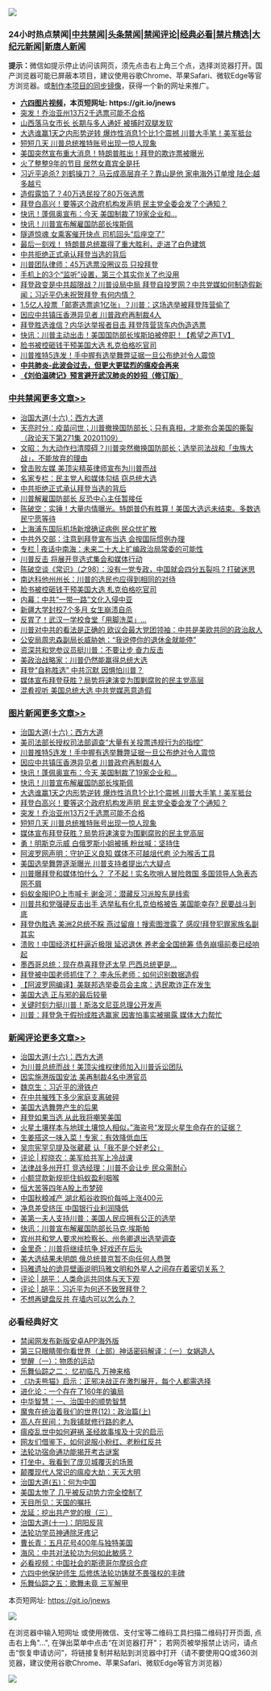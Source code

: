 ![](https://raw.githubusercontent.com/fqnews/bnews/master/64photo/fqnews-qr.jpg)

<div id="tt">
<h3>24小时热点禁闻|<a href="#%E4%B8%AD%E5%85%B1%E7%A6%81%E9%97%BB%E6%9B%B4%E5%A4%9A%E6%96%87%E7%AB%A0">中共禁闻</a>|<a href="#%E5%9B%BE%E7%89%87%E6%96%B0%E9%97%BB%E6%9B%B4%E5%A4%9A%E6%96%87%E7%AB%A0">头条禁闻</a>|<a href="#%E6%96%B0%E9%97%BB%E8%AF%84%E8%AE%BA%E6%9B%B4%E5%A4%9A%E6%96%87%E7%AB%A0">禁闻评论|<a href="#%E5%BF%85%E7%9C%8B%E7%BB%8F%E5%85%B8%E5%A5%BD%E6%96%87">经典必看|<a href="/video.md#%E7%A6%81%E7%89%87%E7%B2%BE%E9%80%89">禁片精选</a>|<a href="https://github.com/fqnews/djy/blob/master/gb/nf1351518.md#1">大纪元新闻</a>|<a href="https://github.com/fqnews/ntdtv/blob/master/gb/prog204.md#1">新唐人新闻</a></h3>
<div><b>提示：</b>微信如提示停止访问该网页，须先点击右上角三个点，选择浏览器打开。国产浏览器可能已屏蔽本项目，建议使用谷歌Chrome、苹果Safari、微软Edge等官方浏览器。或<a href="https://github.com/fqnews/bnews/blob/master/%E5%88%B6%E4%BD%9Cgit%E7%A6%81%E9%97%BB%E9%95%9C%E5%83%8F.md">制作本项目的同步镜像</a>，获得一个新的网址来推广。</div>
<ul>
<li><b><a href="http://d1.bdrive.tk/64.mp4" target="_blank">六四图片视频</a>，本页短网址: https://git.io/jnews</b></li>
<li><a href="/topimagenews/20201109/1428231.md">突发！乔治亚州13万2千选票可能不合格</a></li>
<li><a href="/cnnews/20201109/1428219.md">山西落马女市长 长期与多人通奸 被捕时双腿发软</a></li>
<li><a href="/topimagenews/20201110/1428464.md">大选谁赢1天之内形势逆转 爆炸性消息1个比1个震撼 川普大手笔！美军抵台</a></li>
<li><a href="/topimagenews/20201109/1428204.md">短短几天 川普总统推特账号出现一惊人现象</a></li>
<li><a href="/taiwannews/20201110/1428488.md">美国突然宣布重大消息！特朗普胜出！拜登的欺诈票被曝光</a></li>
<li><a href="/yule/20201109/1428300.md">火了整整9年的节目 居然女嘉宾全是托</a></li>
<li><a href="/finance/20201109/1428317.md">习近平追杀? 刘鹤操刀？ 马云成高层弃子？靠山是他 家电海外订单增 陆企:越多越亏</a></li>
<li><a href="/cnnews/20201109/1428232.md">造假露馅了？40万选民投了80万张选票</a></li>
<li><a href="/topimagenews/20201109/1428402.md">拜登白高兴！要等这个政府机构发声明 民主党全委会发了个通知？</a></li>
<li><a href="/topimagenews/20201110/1428491.md">快讯！蓬佩奥宣布：今天 美国制裁了19家企业和…</a></li>
<li><a href="/topimagenews/20201110/1428480.md">快讯！川普宣布解雇国防部长埃斯佩</a></li>
<li><a href="/cnnews/20201109/1428267.md">隧道惊魂 女乘客催开快点 司机回头“后座空了”</a></li>
<li><a href="/taiwannews/20201110/1428499.md">最后一刻戏！ 特朗普总统赢得了重大胜利，走进了白色建筑</a></li>
<li><a href="/cbnews/20201110/1428565.md">中共拒绝正式承认拜登当选的背后</a></li>
<li><a href="/bannedvideo/20201109/1428240.md">川普团队律师：45万选票没圈议员 只投拜登</a></li>
<li><a href="/comments/20201109/1428235.md">手机上的3个“监听”设置，第三个其实你关了也没用</a></li>
<li><a href="/bannedvideo/20201109/1428349.md">拜登政变是中共超限战？川普设局中局 拜登自投罗网？中共党媒如何制造假新闻；习近平仍未祝贺拜登 有何内情？</a></li>
<li><a href="/cnnews/20201110/1428481.md">1.5亿人投票「邮寄选票逾1亿张」？川普：这场选举被拜登阵营偷了</a></li>
<li><a href="/topimagenews/20201110/1428520.md">因应中共镇压香港异见者 川普政府再制裁4人</a></li>
<li><a href="/cnnews/20201109/1428273.md">拜登胜选谁信？内华达举报者目击 拜登阵营货车内伪造选票</a></li>
<li><a href="/bannedvideo/20201110/1428484.md">快讯：川普主动出击！美国国防部长埃斯珀被停职！【希望之声TV】</a></li>
<li><a href="/cbnews/20201110/1428435.md">脸书被控砸钱干预美国大选 札克伯格吃官司</a></li>
<li><a href="/topimagenews/20201110/1428626.md">川普推特5连发！手中握有选举舞弊证据一旦公布绝对令人震惊</a></li>
<li><b><a href="/comments/20200211/1275071.md" target="_blank">中共肺炎-此波会过去，但更大更猛烈的瘟疫会再来</a></b></li>
<li><b><a href="/comments/20200207/1272816.md" target="_blank">《刘伯温碑记》预言避开武汉肺炎的妙招（修订版）</a></b></li>
</ul>
</div>

<div class="catlist">
<h3><a href="/cbnews/" target="_blank">中共禁闻</a><span><a href="/cbnews/" target="_blank" rel="nofollow">更多文章>></a></span></h3>
<ul>
<li><a href="/comments/20201110/1428663.md" target="_blank">治国大道(十六)：西方大道</a></li>
<li><a href="/cbnews/20201110/1428645.md" target="_blank">天亮时分：疫苗问世；川普撤换国防部长；只有真相，才能弥合美国的撕裂（政论天下第271集 20201109）</a></li>
<li><a href="/cbnews/20201110/1428624.md" target="_blank">文昭：为大动作扫清障碍？川普突然撤换国防部长；选举司法战和「虫族大战」，不能放弃的理由</a></li>
<li><a href="/cbnews/20201110/1428366.md" target="_blank">曾击败左媒 美顶尖精英律师宣布为川普而战</a></li>
<li><a href="/cbnews/20201110/1428564.md" target="_blank">名家专栏：民主党人和媒体勾结 窃总统大选</a></li>
<li><a href="/cbnews/20201110/1428565.md" target="_blank">中共拒绝正式承认拜登当选的背后</a></li>
<li><a href="/cbnews/20201110/1428577.md" target="_blank">川普解雇国防部长 反恐中心主任暂接任</a></li>
<li><a href="/cbnews/20201110/1428561.md" target="_blank">陈破空：实锤！大量内情曝光。特朗普仍有胜算！美国大选远未结束。多数选民宁愿等待</a></li>
<li><a href="/cbnews/20201110/1428546.md" target="_blank">上海浦东国际机场新增确证病例 民众忧扩散</a></li>
<li><a href="/cbnews/20201110/1428500.md" target="_blank">中共外交部：注意到拜登宣布当选 会按国际惯例办理</a></li>
<li><a href="/cbnews/20201110/1428493.md" target="_blank">专栏 | 夜话中南海：未来二十大上扩编政治局常委的可能性</a></li>
<li><a href="/cbnews/20201110/1428483.md" target="_blank">川普反击 将展开竞选式集会和媒体行动</a></li>
<li><a href="/cbnews/20201110/1428462.md" target="_blank">陈破空谈《常识》（之98）：没有一党专政，中国就会四分五裂吗？打破迷思</a></li>
<li><a href="/cbnews/20201110/1428443.md" target="_blank">南达科他州州长：川普的选民也应得到相同的对待</a></li>
<li><a href="/cbnews/20201110/1428435.md" target="_blank">脸书被控砸钱干预美国大选 札克伯格吃官司</a></li>
<li><a href="/cbnews/20201109/1428316.md" target="_blank">内幕：中共“一带一路”文化入侵中亚</a></li>
<li><a href="/cbnews/20201109/1428315.md" target="_blank">新疆大学封校7个多月 女生崩溃自杀</a></li>
<li><a href="/cbnews/20201109/1428314.md" target="_blank">反胃了！武汉一学校食堂「用脚洗菜」…</a></li>
<li><a href="/cbnews/20201109/1428265.md" target="_blank">川普对中共的看法是正确的 欧议会最大党团领袖：中共是美欧共同的政治敌人</a></li>
<li><a href="/cbnews/20201109/1428192.md" target="_blank">公安局周忠森副局长威胁她：“我说停你的退休金就能停”</a></li>
<li><a href="/cbnews/20201109/1428080.md" target="_blank">资深共和党参议员挺川普：不要让步 奋力反击</a></li>
<li><a href="/cbnews/20201109/1428182.md" target="_blank">美政治战略家：川普仍然能赢得总统大选</a></li>
<li><a href="/cbnews/20201109/1428173.md" target="_blank">拜登“自称胜选” 中共沉默 因惧怕川普？</a></li>
<li><a href="/comments/20201109/1428146.md" target="_blank">媒体宣布拜登获胜？局势将速演变为围剿腐败的民主党高层</a></li>
<li><a href="/cbnews/20201109/1428128.md" target="_blank">混肴视听 美国总统大选 中共党媒恶意造假</a></li>

</ul>
</div>
<div class="catlist">
<h3><a href="/topimagenews/" target="_blank">图片新闻</a><span><a href="/topimagenews/" target="_blank" rel="nofollow">更多文章>></a></span></h3>
<ul>
<li><a href="/comments/20201110/1428663.md" target="_blank">治国大道(十六)：西方大道</a></li>
<li><a href="/topimagenews/20201110/1428627.md" target="_blank">美司法部长授权司法部调查“大量有关投票违规行为的指控”</a></li>
<li><a href="/topimagenews/20201110/1428626.md" target="_blank">川普推特5连发！手中握有选举舞弊证据一旦公布绝对令人震惊</a></li>
<li><a href="/topimagenews/20201110/1428520.md" target="_blank">因应中共镇压香港异见者 川普政府再制裁4人</a></li>
<li><a href="/topimagenews/20201110/1428491.md" target="_blank">快讯！蓬佩奥宣布：今天 美国制裁了19家企业和…</a></li>
<li><a href="/topimagenews/20201110/1428480.md" target="_blank">快讯！川普宣布解雇国防部长埃斯佩</a></li>
<li><a href="/topimagenews/20201110/1428464.md" target="_blank">大选谁赢1天之内形势逆转 爆炸性消息1个比1个震撼 川普大手笔！美军抵台</a></li>
<li><a href="/topimagenews/20201109/1428402.md" target="_blank">拜登白高兴！要等这个政府机构发声明 民主党全委会发了个通知？</a></li>
<li><a href="/topimagenews/20201109/1428231.md" target="_blank">突发！乔治亚州13万2千选票可能不合格</a></li>
<li><a href="/topimagenews/20201109/1428204.md" target="_blank">短短几天 川普总统推特账号出现一惊人现象</a></li>
<li><a href="/comments/20201109/1428146.md" target="_blank">媒体宣布拜登获胜？局势将速演变为围剿腐败的民主党高层</a></li>
<li><a href="/topimagenews/20201109/1428149.md" target="_blank">勇！明斯克示威 白俄罗斯小姐被捕 粉丝喊：坚持住</a></li>
<li><a href="/topimagenews/20201109/1428099.md" target="_blank">阿波罗网声明：守护正义良知 媒体不可越俎代庖 沦为喉舌工具</a></li>
<li><a href="/topimagenews/20201109/1428008.md" target="_blank">美国选举舞弊逐渐曝光 川普支持者提出六大疑点</a></li>
<li><a href="/topimagenews/20201109/1428002.md" target="_blank">川普曝拜登和媒体怕什么？ 了不起！实名吹哨人冒险救国 多国领导人急表态 网不屑</a></li>
<li><a href="/topimagenews/20201109/1428001.md" target="_blank">蚂蚁金服IPO上市喊卡 谢金河：潜藏反习派股东是线索</a></li>
<li><a href="/topimagenews/20201109/1427979.md" target="_blank">川普共和党强硬反击出手 选举私有化扎克伯格被告 美国能幸存? 民要战斗到底</a></li>
<li><a href="/topimagenews/20201108/1427900.md" target="_blank">拜登伪胜选 美洲2总统不睬 燕过留痕！搜索图泄露了 感叹!拜登犯罪家族名副其实</a></li>
<li><a href="/topimagenews/20201108/1427887.md" target="_blank">溃败！中国经济杠杆逼近极限 延迟退休 养老金全国统筹 债务崩塌前奏已经响起</a></li>
<li><a href="/topimagenews/20201108/1427825.md" target="_blank">墨西哥总统：现在恭喜拜登还太早 巴西总统更是&#8230;</a></li>
<li><a href="/topimagenews/20201108/1427798.md" target="_blank">拜登被中国老师抓住了？ 李永乐老师：如何识别数据造假</a></li>
<li><a href="/topimagenews/20201108/1427794.md" target="_blank">【阿波罗网编译】美联邦选举委员会主席：选民欺诈正在发生</a></li>
<li><a href="/topimagenews/20201108/1427716.md" target="_blank">美国大选 正与邪的最后较量</a></li>
<li><a href="/topimagenews/20201108/1427654.md" target="_blank">关键时刻力挺川普！斯洛文尼亚总理公开发声</a></li>
<li><a href="/topimagenews/20201108/1427570.md" target="_blank">川普：拜登急于假扮成胜选赢家 因害怕事实被揭露 媒体大力帮忙</a></li>

</ul>
</div>
<div class="catlist">
<h3><a href="/comments/" target="_blank">新闻评论</a><span><a href="/comments/" target="_blank" rel="nofollow">更多文章>></a></span></h3>
<ul>
<li><a href="/comments/20201110/1428663.md" target="_blank">治国大道(十六)：西方大道</a></li>
<li><a href="/comments/20201110/1428636.md" target="_blank">为川普总统而战！美顶尖维权律师加入川普诉讼团队</a></li>
<li><a href="/comments/20201110/1428635.md" target="_blank">因实施港版国安法 美再制裁4名中港官员</a></li>
<li><a href="/comments/20201110/1428599.md" target="_blank">魏京生：习近平的滑铁卢</a></li>
<li><a href="/comments/20201110/1428590.md" target="_blank">在中共摧残下多少家庭支离破碎</a></li>
<li><a href="/comments/20201110/1428563.md" target="_blank">美国大选舞弊产生的后果</a></li>
<li><a href="/comments/20201110/1428562.md" target="_blank">拜登如果当选 从此我将嘲笑美国</a></li>
<li><a href="/comments/20201110/1428560.md" target="_blank">火星土壤样本与地球土壤惊人相似，”海盗号“发现火星生命存在的证据？</a></li>
<li><a href="/comments/20201110/1428559.md" target="_blank">生姜搭这一味入菜！专家：有效降低血压</a></li>
<li><a href="/comments/20201110/1428558.md" target="_blank">吴宗宪罕见提及张葳葳 认「我不是个好老公」</a></li>
<li><a href="/comments/20201110/1428554.md" target="_blank">评论 | 程晓农：美军给共军上冷战课</a></li>
<li><a href="/comments/20201110/1428543.md" target="_blank">法律战多州开打 竞选经理：川普不会让步 民众需耐心</a></li>
<li><a href="/comments/20201110/1428542.md" target="_blank">小额贷款新规扼住蚂蚁盈利咽喉</a></li>
<li><a href="/comments/20201110/1428541.md" target="_blank">恒大苦等四年A股上市梦碎</a></li>
<li><a href="/comments/20201110/1428512.md" target="_blank">中国秋粮减产 湖北稻谷收购价每吨上涨400元</a></li>
<li><a href="/comments/20201110/1428511.md" target="_blank">净息差受挤压 中国银行业利润降低</a></li>
<li><a href="/comments/20201110/1428495.md" target="_blank">美第一夫人支持川普：美国人民应拥有公正的选举</a></li>
<li><a href="/comments/20201110/1428494.md" target="_blank">快讯：川普宣布解雇国防部长马克·埃斯帕</a></li>
<li><a href="/comments/20201110/1428477.md" target="_blank">宾州共和党人要求州检察长、州务卿退出选举调查</a></li>
<li><a href="/comments/20201110/1428476.md" target="_blank">金里奇：川普将继续抗争 好戏还在后头</a></li>
<li><a href="/comments/20201110/1428475.md" target="_blank">美大选结果未明朗 俄总统普京暂不向任何人恭贺</a></li>
<li><a href="/comments/20201110/1428474.md" target="_blank">玛雅遗址的诡异壁画说明玛雅文明和外星人之间存在着密切关系？</a></li>
<li><a href="/comments/20201110/1428470.md" target="_blank">评论 | 胡平：人类命运共同体与天下观</a></li>
<li><a href="/comments/20201110/1428469.md" target="_blank">评论 | 胡平：习近平为何还不致贺拜登？</a></li>
<li><a href="/comments/20201110/1428463.md" target="_blank">不想再键盘反共 在墙内可以怎么办？</a></li>

</ul>
</div>

<div class="catlist">
<h3>必看经典好文</h3>
<ul>
<li><a href="/comments/20200627/783266.md" target="_blank">禁闻网发布新版安卓APP海外版</a></li>
<li><a href="/comments/20200426/1319648.md" target="_blank">第三只眼睛带你看世界（上部）神话密码解译：（一）女娲造人</a></li>
<li><a href="/comments/20200810/1377609.md" target="_blank">觉醒（一）：物质的运动</a></li>
<li><a href="/tculture/20170711/790081.md" target="_blank">乐舞仙踪之二： 忆初临凡 万神来格</a></li>
<li><a href="/comments/20200308/1290182.md" target="_blank">《功夫熊猫》启示：正邪决战正在激烈展开，每个人都需选择</a></li>
<li><a href="/comments/20200907/1392278.md" target="_blank">进化论：一个存在了160年的骗局</a></li>
<li><a href="/comments/20200605/1340202.md" target="_blank">中华智慧：一、治国中的顺势智慧</a></li>
<li><a href="/topimagenews/20180601/951286.md" target="_blank">魔鬼在统治着我们的世界(12)：政治篇(上)</a></li>
<li><a href="/tculture/20121023/72121.md" target="_blank">高人在民间：为我铺就修行路的老人</a></li>
<li><a href="/comments/20200618/1346823.md" target="_blank">瘟疫乱世中如何避祸 圣经故事埃及十灾的启示</a></li>
<li><a href="/comments/20200712/1359630.md" target="_blank">网友们借鉴下，如何说服小粉红、老粉红反共</a></li>
<li><a href="/tculture/20121025/73079.md" target="_blank">法轮功宿命通功能揭开考古谜案</a></li>
<li><a href="/comments/20201015/1414242.md" target="_blank">打坐中，我看到了庞贝城覆灭的场景</a></li>
<li><a href="/comments/20200619/783185.md" target="_blank">颠覆现代人常识的瘟疫大劫：天灭大明</a></li>
<li><a href="/cbnews/20180311/913065.md" target="_blank">治国大道(五)：何为中国</a></li>
<li><a href="/comments/20200624/1349702.md" target="_blank">美国太惨了 几乎被反动势力完全控制了</a></li>
<li><a href="/tculture/20180919/1000196.md" target="_blank">天目所见：天国的嘱托</a></li>
<li><a href="/comments/20200929/1405201.md" target="_blank">龙延：挖出共产党的根（三）</a></li>
<li><a href="/cbnews/20180317/915893.md" target="_blank">治国大道(十一)：阴阳反背</a></li>
<li><a href="/health/20170626/780263.md" target="_blank">法轮功学员神通除牙疼记</a></li>
<li><a href="/comments/20200713/1359796.md" target="_blank">曹长青：五月花号400年与独特美国</a></li>
<li><a href="/comments/20191218/1228234.md" target="_blank">海风：中共对法轮功为何如此敏感？</a></li>
<li><a href="/comments/20200806/1375443.md" target="_blank">必看视频：中国社会的斯德哥尔摩综合症</a></li>
<li><a href="/comments/20200926/1403542.md" target="_blank">六四中他保护师生 后修炼法轮功铸就不畏强权的丰碑</a></li>
<li><a href="/tculture/20170715/791820.md" target="_blank">乐舞仙踪之五：歌舞未竟 三军解甲</a></li>

</ul>
</div>

本页短网址: https://git.io/jnews

![](https://raw.githubusercontent.com/fqnews/bnews/master/64photo/fqnews-qr.jpg)

在浏览器中输入短网址 或使用微信、支付宝等二维码工具扫描二维码打开页面, 点击右上角"...", 在弹出菜单中点击“在浏览器打开”； 若网页被举报禁止访问，请点击“恢复申请访问”，将链接复制并粘贴到浏览器中打开（请不要使用QQ或360浏览器，建议使用谷歌Chrome、苹果Safari、微软Edge等官方浏览器）

![](https://raw.githubusercontent.com/fqnews/bnews/master/64photo/wx.jpg)